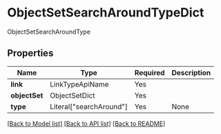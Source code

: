 # ObjectSetSearchAroundTypeDict

ObjectSetSearchAroundType

## Properties
| Name | Type | Required | Description |
| ------------ | ------------- | ------------- | ------------- |
**link** | LinkTypeApiName | Yes |  |
**objectSet** | ObjectSetDict | Yes |  |
**type** | Literal["searchAround"] | Yes | None |


[[Back to Model list]](../../README.md#documentation-for-models) [[Back to API list]](../../README.md#documentation-for-api-endpoints) [[Back to README]](../../README.md)
